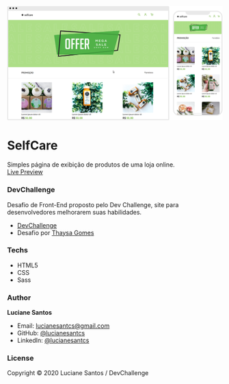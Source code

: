 ![banner](https://raw.githubusercontent.com/lucianesantcs/selfcare/master/design/mockup.png)

# SelfCare

Simples página de exibição de produtos de uma loja online.
<br>
<a href="https://lucianesantcs.github.io/selfcare/">Live Preview</a>
### DevChallenge
Desafio de Front-End proposto pelo Dev Challenge, site para desenvolvedores melhorarem suas habilidades.
- <a href="https://devchallenge.com.br/detail/5f14fad2130a5d78f89d9642">DevChallenge</a>
- Desafio por <a href="https://github.com/thaysagomes/selfcare">Thaysa Gomes</a>

### Techs
- HTML5
- CSS
- Sass

### Author

**Luciane Santos**

- Email: lucianesantcs@gmail.com
- GitHub: [@lucianesantcs](https://github.com/lucianesantcs)
- LinkedIn: [@lucianesantcs](https://linkedin.com/in/lucianesantcs)

### License

Copyright © 2020 Luciane Santos / DevChallenge
